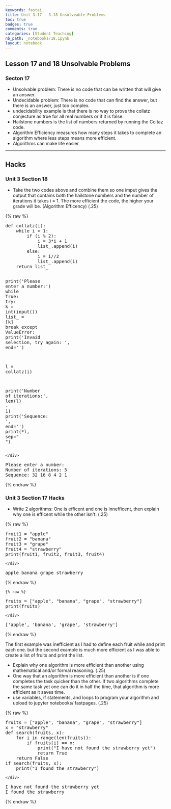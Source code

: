 ```yaml
---
keywords: fastai
title: Unit 3.17 - 3.18 Unsolveable Problems
toc: true 
badges: true
comments: true
categories: [Student Teaching]
nb_path: _notebooks/18.ipynb
layout: notebook
---
```


<!--
#################################################
### THIS FILE WAS AUTOGENERATED! DO NOT EDIT! ###
#################################################
# file to edit: _notebooks/18.ipynb
-->

<div class="container" id="notebook-container">
        
<div class="cell border-box-sizing text_cell rendered"><div class="inner_cell">
<div class="text_cell_render border-box-sizing rendered_html">
<h2 id="Lesson-17-and-18-Unsolvable-Problems">Lesson 17 and 18 Unsolvable Problems<a class="anchor-link" href="#Lesson-17-and-18-Unsolvable-Problems"> </a></h2><h3 id="Secton-17">Secton 17<a class="anchor-link" href="#Secton-17"> </a></h3><ul>
<li>Unsolvable problem: There is no code that can be written that will give an answer.</li>
<li>Undecidable problem: There is no code that can find the answer, but there is an answer, just too complex.</li>
<li>undecidability example is that there is no way to prove the collatz conjecture as true for all real numbers or if it is false.</li>
<li>Hailstone numbers is the list of numbers returned by running the Coltaz code.</li>
<li>Algorithm Efficiency measures how many steps it takes to complete an algorithm where less steps means more efficient.</li>
<li>Algorithms can make life easier</li>
</ul>
<hr>
<h2 id="Hacks">Hacks<a class="anchor-link" href="#Hacks"> </a></h2><h3 id="Unit-3-Section-18">Unit 3 Section 18<a class="anchor-link" href="#Unit-3-Section-18"> </a></h3><ul>
<li>Take the two codes above and combine them so one imput gives the output that contains both the hailstone numbers and the number of iterations it takes i = 1. The more efficient the code, the higher your grade will be. (Algorithm Efficency) (.25)</li>
</ul>

</div>
</div>
</div>
    {% raw %}
    
<div class="cell border-box-sizing code_cell rendered">
<div class="input">

<div class="inner_cell">
    <div class="input_area">
<div class=" highlight hl-ipython3"><pre><span></span><span class="k">def</span> <span class="nf">collatz</span><span class="p">(</span><span class="n">i</span><span class="p">):</span>
    <span class="k">while</span> <span class="n">i</span> <span class="o">&gt;</span> <span class="mi">1</span><span class="p">:</span>
        <span class="k">if</span> <span class="p">(</span><span class="n">i</span> <span class="o">%</span> <span class="mi">2</span><span class="p">):</span>
            <span class="n">i</span> <span class="o">=</span> <span class="mi">3</span><span class="o">*</span><span class="n">i</span> <span class="o">+</span> <span class="mi">1</span>
            <span class="n">list_</span><span class="o">.</span><span class="n">append</span><span class="p">(</span><span class="n">i</span><span class="p">)</span>
        <span class="k">else</span><span class="p">:</span>
            <span class="n">i</span> <span class="o">=</span> <span class="n">i</span><span class="o">//</span><span class="mi">2</span>
            <span class="n">list_</span><span class="o">.</span><span class="n">append</span><span class="p">(</span><span class="n">i</span><span class="p">)</span>
    <span class="k">return</span> <span class="n">list_</span>


<span class="nb">print</span><span class="p">(</span><span class="s1">&#39;Please enter a number:&#39;</span><span class="p">)</span>
<span class="k">while</span> <span class="kc">True</span><span class="p">:</span>
    <span class="k">try</span><span class="p">:</span>
        <span class="n">k</span> <span class="o">=</span> <span class="nb">int</span><span class="p">(</span><span class="nb">input</span><span class="p">())</span>
        <span class="n">list_</span> <span class="o">=</span> <span class="p">[</span><span class="n">k</span><span class="p">]</span>
        <span class="k">break</span>
    <span class="k">except</span> <span class="ne">ValueError</span><span class="p">:</span>
        <span class="nb">print</span><span class="p">(</span><span class="s1">&#39;Invaid selection, try again: &#39;</span><span class="p">,</span> <span class="n">end</span><span class="o">=</span><span class="s1">&#39;&#39;</span><span class="p">)</span>


<span class="n">l</span> <span class="o">=</span> <span class="n">collatz</span><span class="p">(</span><span class="n">i</span><span class="p">)</span>

<span class="nb">print</span><span class="p">(</span><span class="s1">&#39;Number of iterations:&#39;</span><span class="p">,</span> <span class="nb">len</span><span class="p">(</span><span class="n">l</span><span class="p">)</span> <span class="o">-</span> <span class="mi">1</span><span class="p">)</span>
<span class="nb">print</span><span class="p">(</span><span class="s1">&#39;Sequence: &#39;</span><span class="p">,</span> <span class="n">end</span><span class="o">=</span><span class="s1">&#39;&#39;</span><span class="p">)</span>
<span class="nb">print</span><span class="p">(</span><span class="o">*</span><span class="n">l</span><span class="p">,</span> <span class="n">sep</span><span class="o">=</span><span class="s2">&quot; &quot;</span><span class="p">)</span>
</pre></div>

    </div>
</div>
</div>

<div class="output_wrapper">
<div class="output">

<div class="output_area">

<div class="output_subarea output_stream output_stdout output_text">
<pre>Please enter a number: 
Number of iterations: 5
Sequence: 32 16 8 4 2 1
</pre>
</div>
</div>

</div>
</div>

</div>
    {% endraw %}

<div class="cell border-box-sizing text_cell rendered"><div class="inner_cell">
<div class="text_cell_render border-box-sizing rendered_html">
<h3 id="Unit-3-Section-17-Hacks">Unit 3 Section 17 Hacks<a class="anchor-link" href="#Unit-3-Section-17-Hacks"> </a></h3><ul>
<li>Write 2 algorithms: One is efficent and one is innefficent, then explain why one is efficent while the other isn't. (.25)</li>
</ul>

</div>
</div>
</div>
    {% raw %}
    
<div class="cell border-box-sizing code_cell rendered">
<div class="input">

<div class="inner_cell">
    <div class="input_area">
<div class=" highlight hl-ipython3"><pre><span></span><span class="n">fruit1</span> <span class="o">=</span> <span class="s2">&quot;apple&quot;</span>
<span class="n">fruit2</span> <span class="o">=</span> <span class="s2">&quot;banana&quot;</span>
<span class="n">fruit3</span> <span class="o">=</span> <span class="s2">&quot;grape&quot;</span>
<span class="n">fruit4</span> <span class="o">=</span> <span class="s2">&quot;strawberry&quot;</span>
<span class="nb">print</span><span class="p">(</span><span class="n">fruit1</span><span class="p">,</span> <span class="n">fruit2</span><span class="p">,</span> <span class="n">fruit3</span><span class="p">,</span> <span class="n">fruit4</span><span class="p">)</span>
</pre></div>

    </div>
</div>
</div>

<div class="output_wrapper">
<div class="output">

<div class="output_area">

<div class="output_subarea output_stream output_stdout output_text">
<pre>apple banana grape strawberry
</pre>
</div>
</div>

</div>
</div>

</div>
    {% endraw %}

    {% raw %}
    
<div class="cell border-box-sizing code_cell rendered">
<div class="input">

<div class="inner_cell">
    <div class="input_area">
<div class=" highlight hl-ipython3"><pre><span></span><span class="n">fruits</span> <span class="o">=</span> <span class="p">[</span><span class="s2">&quot;apple&quot;</span><span class="p">,</span> <span class="s2">&quot;banana&quot;</span><span class="p">,</span> <span class="s2">&quot;grape&quot;</span><span class="p">,</span> <span class="s2">&quot;strawberry&quot;</span><span class="p">]</span>
<span class="nb">print</span><span class="p">(</span><span class="n">fruits</span><span class="p">)</span>
</pre></div>

    </div>
</div>
</div>

<div class="output_wrapper">
<div class="output">

<div class="output_area">

<div class="output_subarea output_stream output_stdout output_text">
<pre>[&#39;apple&#39;, &#39;banana&#39;, &#39;grape&#39;, &#39;strawberry&#39;]
</pre>
</div>
</div>

</div>
</div>

</div>
    {% endraw %}

<div class="cell border-box-sizing text_cell rendered"><div class="inner_cell">
<div class="text_cell_render border-box-sizing rendered_html">
<p>The first example was inefficient as I had to define each fruit while and print each one. but the second example is much more efficient as I was able to create a list of fruits and print the list.</p>

</div>
</div>
</div>
<div class="cell border-box-sizing text_cell rendered"><div class="inner_cell">
<div class="text_cell_render border-box-sizing rendered_html">
<ul>
<li>Explain why one algorithm is more efficient than another using mathematical and/or formal reasoning. (.25)</li>
<li>One way that an algorithm is more efficient than another is if one completes the task quicker than the other. If two algorithms complete the same task yet one can do it in half the time, that algorithm is more efficient as it saves time.</li>
<li>use variables, if statements, and loops to program your algorithm and upload to jupyter notebooks/ fastpages. (.25)</li>
</ul>

</div>
</div>
</div>
    {% raw %}
    
<div class="cell border-box-sizing code_cell rendered">
<div class="input">

<div class="inner_cell">
    <div class="input_area">
<div class=" highlight hl-ipython3"><pre><span></span><span class="n">fruits</span> <span class="o">=</span> <span class="p">[</span><span class="s2">&quot;apple&quot;</span><span class="p">,</span> <span class="s2">&quot;banana&quot;</span><span class="p">,</span> <span class="s2">&quot;grape&quot;</span><span class="p">,</span> <span class="s2">&quot;strawberry&quot;</span><span class="p">]</span>
<span class="n">x</span> <span class="o">=</span> <span class="s2">&quot;strawberry&quot;</span>
<span class="k">def</span> <span class="nf">search</span><span class="p">(</span><span class="n">fruits</span><span class="p">,</span> <span class="n">x</span><span class="p">):</span>
    <span class="k">for</span> <span class="n">i</span> <span class="ow">in</span> <span class="nb">range</span><span class="p">(</span><span class="nb">len</span><span class="p">(</span><span class="n">fruits</span><span class="p">)):</span>
        <span class="k">if</span> <span class="n">fruits</span><span class="p">[</span><span class="n">i</span><span class="p">]</span> <span class="o">==</span> <span class="n">x</span><span class="p">:</span>
            <span class="nb">print</span><span class="p">(</span><span class="s2">&quot;I have not found the strawberry yet&quot;</span><span class="p">)</span>
            <span class="k">return</span> <span class="kc">True</span>
    <span class="k">return</span> <span class="kc">False</span>
<span class="k">if</span> <span class="n">search</span><span class="p">(</span><span class="n">fruits</span><span class="p">,</span> <span class="n">x</span><span class="p">):</span>
    <span class="nb">print</span><span class="p">(</span><span class="s2">&quot;I found the strawberry&quot;</span><span class="p">)</span>
</pre></div>

    </div>
</div>
</div>

<div class="output_wrapper">
<div class="output">

<div class="output_area">

<div class="output_subarea output_stream output_stdout output_text">
<pre>I have not found the strawberry yet
I found the strawberry
</pre>
</div>
</div>

</div>
</div>

</div>
    {% endraw %}

</div>
 

